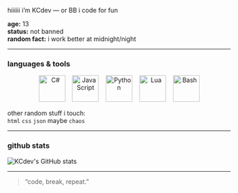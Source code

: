 hiiiiii
i’m KCdev — or BB
i code for fun

**age:** 13  
**status:** not banned   
**random fact:** i work better at midnight/night

---

### languages & tools

<p align="center">
  <img src="https://upload.wikimedia.org/wikipedia/commons/d/d2/C_Sharp_Logo_2023.svg" alt="C#" width="60" height="60" title="C#"/>
  &nbsp;&nbsp;
  <img src="https://cdn.freebiesupply.com/logos/thumbs/2x/javascript-logo.png" alt="JavaScript" width="60" height="60" title="JavaScript"/>
  &nbsp;&nbsp;
  <img src="https://upload.wikimedia.org/wikipedia/commons/c/c3/Python-logo-notext.svg" alt="Python" width="60" height="60" title="Python"/>
  &nbsp;&nbsp;
  <img src="https://upload.wikimedia.org/wikipedia/commons/c/cf/Lua-Logo.svg" alt="Lua" width="60" height="60" title="Lua"/>
  &nbsp;&nbsp;
   <img src="https://upload.wikimedia.org/wikipedia/commons/8/82/Gnu-bash-logo.svg" alt="Bash" width="60" height="60" title="Bash"/>
</p>

other random stuff i touch:  
`html` `css` `json` maybe `chaos`

---

### github stats
![KCdev's GitHub stats](https://github-readme-stats.vercel.app/api?username=kernelcoredev&show_icons=true&theme=tokyonight)

---

> “code, break, repeat.”  
